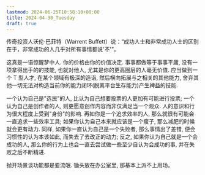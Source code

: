 ```yaml
---
lastmod: 2024-06-25T10:58:10+08:00
title: 2024-04-30_Tuesday
draft: true
---
```

传奇投资人沃伦‧巴菲特（Warrent Buffett）说：“成功人士和非常成功人士的区别在于，非常成功的人几乎对所有事情都说'不'”。

这真是一语惊醒梦中人. 你的价格由你的价值决定. 事事都做等于事事平庸, 没有一项拿得出手的的技能, 也就对他人, 尤其是你的更高圈层的人毫无价值. 应当做到一个 T 型人才, 在某个领域有极深的造诣, 然后横向拓展与之相关的其他能力, 舍弃其他一切无法对构造当前你的能力闭环(脱离平台生存能力)产生裨益的技能.

一个认为自己是"选民"的人, 比认为自己想要投票的人更加有可能进行投票; 一个认为自己是创作者的人, 则更愿意创作内容而非仅满足当一个观众. 人的意识和行为很大程度上受到"身份"的影响. 再如你是一个追求效率的人, 那么就很有可能会一直追求一些效率工具; 如果你认为自己本来就应该是一个瘦子, 那么减肥的时候就会更有动力. 同样, 如果你一直认为自己是一个失败者, 那么事情出了差错, 便会习惯性的认为本该如此, 而失去了去改正的动力; 反之, 如果你认为自己就是一个会成功的人, 那么你的行为上也会一直去尝试做一些至少自认为会成功的事, 并在失败之后不断精进. 

抛开场景谈功能都是耍流氓. 锄头放在办公室里, 那基本上派不上用场。
